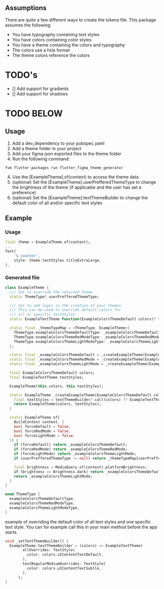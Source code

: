 ## Assumptions

There are quite a few different ways to create the tokens file. This package assumes the following:
- You have typography containing text styles
- You have colors containing color styles
- You have a theme containing the colors and typography
- The colors use a hsla format
- The theme colors reference the colors

# TODO's
- [] Add support for gradients
- [] Add support for shadows

# TODO BELOW

## Usage

1. Add a dev_dependency to your pubspec.yaml
1. Add a theme folder in your project
1. Add your figma json exported files to the theme folder
1. Run the following command:

```
fvm flutter packages run flutter_figma_theme_generator
```

4. Use the [ExampleTheme].of(context) to access the theme data
5. (optional) Set the [ExampleTheme].userPrefferedThemeType to change the brightness of the theme (if applicable and the user has set a preference)
6. (optional) Set the [ExampleTheme].textThemeBuilder to change the default color of all and/or specific text styles

## Example

### Usage

```dart
final theme = ExampleTheme.of(context);
...
Text(
    '$_counter',
    style: theme.textStyles.titleExtraLarge,
),
```

### Generated file

```dart
class ExampleTheme {
  /// Set to override the returned theme
  static ThemeType? userPrefferedThemeType;

  /// Set to add logic in the creation of your themes.
  /// This can be used to override default colors for
  /// all or specific textStyles
  static ExampleTextTheme Function(ExampleColorsThemeDefault colors)? textThemeBuilder;

  static final _themeTypeMap = <ThemeType, ExampleTheme>{
    ThemeType.exampleColorsThemeDefaultType: _exampleColorsThemeDefault,
    ThemeType.exampleColorsThemeRedModeType: _exampleColorsThemeRedMode,
    ThemeType.exampleColorsThemeLightModeType: _exampleColorsThemeLightMode,
  };

  static final _exampleColorsThemeDefault = _createExampleTheme(ExampleColorsThemeDefault());
  static final _exampleColorsThemeRedMode = _createExampleTheme(ExampleColorsThemeRedMode.instance);
  static final _exampleColorsThemeLightMode = _createExampleTheme(ExampleColorsThemeLightMode.instance);

  final ExampleColorsThemeDefault colors;
  final ExampleTextTheme textStyles;

  ExampleTheme(this.colors, this.textStyles);

  static ExampleTheme _createExampleTheme(ExampleColorsThemeDefault colors) {
    final textStyles = textThemeBuilder?.call(colors) ?? ExampleTextTheme();
    return ExampleTheme(colors, textStyles);
  }

  static ExampleTheme of(
    BuildContext context, {
    bool forceDefault = false,
    bool forceRedMode = false,
    bool forceLightMode = false,
  }) {
    if (forceDefault) return _exampleColorsThemeDefault;
    if (forceRedMode) return _exampleColorsThemeRedMode;
    if (forceLightMode) return _exampleColorsThemeLightMode;
    if (userPrefferedThemeType != null) return _themeTypeMap[userPrefferedThemeType!]!;

    final brightness = MediaQuery.of(context).platformBrightness;
    if (brightness == Brightness.dark) return _exampleColorsThemeDefault;
    return _exampleColorsThemeLightMode;
  }
}

enum ThemeType {
  exampleColorsThemeDefaultType,
  exampleColorsThemeRedModeType,
  exampleColorsThemeLightModeType,
}
```

example of overriding the default color of all text styles and one specific text style. You can for example call this in your main method before the app starts.

```dart
void _setTextThemeBuilder() {
  ExampleTheme.textThemeBuilder = (colors) => ExampleTextTheme(
        allOverrides: TextStyle(
          color: colors.uIContentTextDefault,
        ),
        textRegularMediumOverrides: TextStyle(
          color: colors.uIContentTextSubtle,
        ),
      );
}
```
